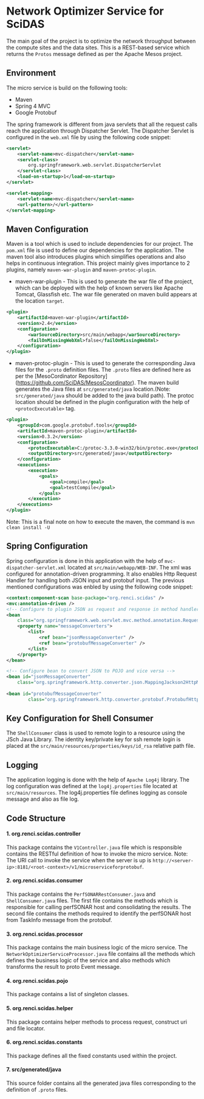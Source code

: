 Network Optimizer Service for SciDAS
====================================
The main goal of the project is to optimize the network throughput between the compute sites and the data sites. This is a REST-based service which returns the `Protos` message defined as per the Apache Mesos project.

## Environment
The micro service is build on the following tools:
* Maven
* Spring 4 MVC
* Google Protobuf

The spring framework is different from java servlets that all the request calls reach the application through Dispatcher Servlet. The Dispatcher Servlet is configured in the `web.xml` file by using the following code snippet: 
```xml
<servlet>
	<servlet-name>mvc-dispatcher</servlet-name>
    <servlet-class>
    	org.springframework.web.servlet.DispatcherServlet
    </servlet-class>
    <load-on-startup>1</load-on-startup>
</servlet>

<servlet-mapping>
	<servlet-name>mvc-dispatcher</servlet-name>
    <url-pattern>/</url-pattern>
</servlet-mapping>
```

## Maven Configuration
Maven is a tool which is used to include dependencies for our project. The `pom.xml` file is used to define our dependencies for the application. The maven tool also introduces plugins which simplifies operations and also helps in continuous integration. This project mainly gives importance to 2 plugins, namely `maven-war-plugin` and `maven-protoc-plugin`.

* maven-war-plugin - This is used to generate the war file of the project, which can be deployed with the help of known servers like Apache Tomcat, Glassfish etc. The war file generated on maven build appears at the location `target`.
```xml
<plugin>
	<artifactId>maven-war-plugin</artifactId>
	<version>2.4</version>
	<configuration>
		<warSourceDirectory>src/main/webapp</warSourceDirectory>
		<failOnMissingWebXml>false</failOnMissingWebXml>
	</configuration>
</plugin>
```
* maven-protoc-plugin - This is used to generate the corresponding Java files for the `.proto` definition files. The `.proto` files are defined here as per the [MesoCordinator Repository] (https://github.com/SciDAS/MesosCoordinator). The maven build generates the Java files at `src/generated/java` location.(Note: `src/generated/java` should be added to the java build path). The protoc location should be defined in the plugin configuration with the help of `<protocExecutable>` tag.
```xml
<plugin>
	<groupId>com.google.protobuf.tools</groupId>
	<artifactId>maven-protoc-plugin</artifactId>
	<version>0.3.2</version>
	<configuration>
		<protocExecutable>C:/protoc-3.3.0-win32/bin/protoc.exe</protocExecutable>
		<outputDirectory>src/generated/java</outputDirectory>
	</configuration>
	<executions>
		<execution>
			<goals>
				<goal>compile</goal>
				<goal>testCompile</goal>
			</goals>
		</execution>
	</executions>
</plugin>
```
Note: This is a final note on how to execute the maven, the command is `mvn clean install -U`

## Spring Configuration
Spring configuration is done in this application with the help of `mvc-dispatcher-servlet.xml` located at `src/main/webapp/WEB-INF`. The xml was configured for annotation-driven programming. It also enables Http Request Handler for handling both JSON input and protobuf input. The previous mentioned configurations was enbled by using the following code snippet:
```xml
<context:component-scan base-package="org.renci.scidas" />
<mvc:annotation-driven />
<!-- Configure to plugin JSON as request and response in method handler -->
<bean
	class="org.springframework.web.servlet.mvc.method.annotation.RequestMappingHandlerAdapter">
	<property name="messageConverters">
		<list>
			<ref bean="jsonMessageConverter" />
			<ref bean="protobufMessageConverter" />
		</list>
	</property>
</bean>

<!-- Configure bean to convert JSON to POJO and vice versa -->
<bean id="jsonMessageConverter"
	class="org.springframework.http.converter.json.MappingJackson2HttpMessageConverter" />
		
<bean id="protobufMessageConverter"
		class="org.springframework.http.converter.protobuf.ProtobufHttpMessageConverter" />
``` 

## Key Configuration for Shell Consumer
The `ShellConsumer` class is used to remote login to a resource using the JSch Java Library. The identity key/private key for ssh remote login is placed at the `src/main/resources/properties/keys/id_rsa` relative path file.

## Logging
The application logging is done with the help of `Apache Log4j` library. The log configuration was defined at the `log4j.properties` file located at `src/main/resources`. The log4j.properties file defines logging as console message and also as file log.

## Code Structure
#### 1. org.renci.scidas.controller
This package contains the `V1Controller.java` file which is responsible contains the RESTful definition of how to invoke the micro service. Note: The URI call to invoke the service when the server is up is `http://<server-ip>:8181/<root-context>/v1/microserviceforprotobuf`.
#### 2. org.renci.scidas.consumer
This package contains the `PerfSONARRestConsumer.java` and `ShellConsumer.java` files. The first file contains the methods which is responsible for calling perfSONAR host and consolidating the results. The second file contains the methods required to identify the perfSONAR host from TaskInfo message from the protobuf.
#### 3. org.renci.scidas.processor
This package contains the main business logic of the micro service. The `NetworkOptimizerServiceProcessor.java` file contains all the methods which defines the business logic of the service and also methods which transforms the result to proto Event message.
#### 4. org.renci.scidas.pojo
This package contains a list of singleton classes.
#### 5. org.renci.scidas.helper
This package contains helper methods to process request, construct uri and file locator.
#### 6. org.renci.scidas.constants
This package defines all the fixed constants used within the project.
#### 7. src/generated/java
This source folder contains all the generated java files corresponding to the definition of `.proto` files.